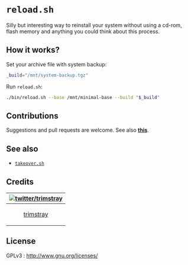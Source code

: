 # `reload.sh`

Silly but interesting way to reinstall your system without using a cd-rom, flash memory and anything you could think about this process.

## How it works?

Set your archive file with system backup:

```bash
_build="/mnt/system-backup.tgz"
```

Run `reload.sh`:

```bash
./bin/reload.sh --base /mnt/minimal-base --build "$_build"
```

## Contributions

Suggestions and pull requests are welcome. See also **[this](CONTRIBUTING.md)**.

## See also

* [`takeover.sh`](https://github.com/marcan/takeover.sh)

## Credits

| [![twitter/trimstray](https://avatars2.githubusercontent.com/u/31127917?s=140&v=4)](https://twitter.com/trimstray "Follow @trimstray on Twitter") |
|---|
| <p align="center"><a href="https://github.com/trimstray">trimstray</a></p> |

## License

GPLv3 : <http://www.gnu.org/licenses/>

